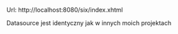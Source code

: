Url: http://localhost:8080/six/index.xhtml

Datasource jest identyczny jak w innych moich projektach

